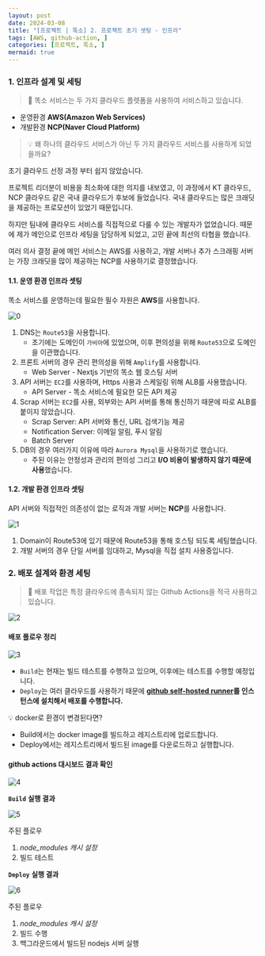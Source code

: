 ```yaml
---
layout: post
date: 2024-03-08
title: "[프로젝트 | 똑소] 2. 프로젝트 초기 셋팅 - 인프라"
tags: [AWS, github-action, ]
categories: [프로젝트, 똑소, ]
mermaid: true
---
```




### 1. 인프라 설계 및 세팅


> 📌 똑소 서비스는 두 가지 클라우드 플렛폼을 사용하여 서비스하고 있습니다.

- 운영환경 **AWS(Amazon Web Services)**
- 개발환경 **NCP(Naver Cloud Platform)**

> 💡 왜 하나의 클라우드 서비스가 아닌 두 가지 클라우드 서비스를 사용하게 되었을까요?


초기 클라우드 선정 과정 부터 쉽지 않았습니다.


프로젝트 리더분이 비용을 최소화에 대한 의지를 내보였고, 이 과정에서 KT 클라우드, NCP 클라우드 같은 국내 클라우드가 후보에 들었습니다. 국내 클라우드는 많은 크래딧을 제공하는 프로모션이 있었기 때문입니다.


하지만 팀내에 클라우드 서비스를 직접적으로 다룰 수 있는 개발자가 없었습니다.
때문에 제가 메인으로 인프라 세팅을 담당하게 되었고, 고민 끝에 최선의 타협을 했습니다. 


여러 의사 결정 끝에 메인 서비스는 AWS를 사용하고, 개발 서버나 추가 스크래핑 서버는 가장 크래딧을 많이 제공하는 NCP를 사용하기로 결정했습니다.



#### 1.1. 운영 환경 인프라 셋팅


똑소 서비스를 운영하는데 필요한 필수 자원은 **AWS**를 사용합니다. 


![0](/assets/img/2024-03-08-프로젝트--똑소-2.-프로젝트-초기-셋팅---인프라.md/0.png)

1. DNS는 `Route53`을 사용합니다.
	- 초기에는 도메인이 `가비아`에 있었으며, 이후 편의성을 위해 `Route53`으로 도메인을 이관했습니다.
2. 프론트 서버의 경우 관리 편의성을 위해 `Amplify`를 사용합니다.
	- Web Server - Nextjs 기반의 똑소 웹 호스팅 서버
3. API 서버는 `EC2`를 사용하며, Https 사용과 스케일링 위해 ALB를 사용했습니다.
	- API Server - 똑소 서비스에 필요한 모든 API 제공
4. Scrap 서버는 `EC2`를 사용, 외부와는 API 서버를 통해 통신하기 때문에 따로 ALB를 붙이지 않았습니다.
	- Scrap Server: API 서버와 통신, URL 검색기능 제공
	- Notification Server: 이메일 알림, 푸시 알림
	- Batch Server
5. DB의 경우 여러가지 이유에 따라 `Aurora Mysql`을 사용하기로 했습니다.
	- 주된 이유는 안정성과 관리의 편의성 그리고 **I/O 비용이 발생하지 않기 때문에 사용**했습니다.


#### 1.2. 개발 환경 인프라 셋팅


API 서버와 직접적인 의존성이 없는 로직과 개발 서버는 **NCP**를 사용합니다.


![1](/assets/img/2024-03-08-프로젝트--똑소-2.-프로젝트-초기-셋팅---인프라.md/1.png)

1. Domain이 Route53에 있기 때문에 Route53을 통해 호스팅 되도록 세팅했습니다.
2. 개발 서버의 경우 단일 서버를 임대하고, Mysql을 직접 설치 사용중입니다.


### 2. 배포 설계와 환경 세팅


> 📌 배포 작업은 특정 클라우드에 종속되지 않는 Github Actions을 적극 사용하고 있습니다.


![2](/assets/img/2024-03-08-프로젝트--똑소-2.-프로젝트-초기-셋팅---인프라.md/2.png)



#### 배포 플로우 정리


![3](/assets/img/2024-03-08-프로젝트--똑소-2.-프로젝트-초기-셋팅---인프라.md/3.png)

- `Build`는 현재는 빌드 테스트를 수행하고 있으며, 이후에는 테스트를 수행할 예정입니다.
- `Deploy`는 여러 클라우드를 사용하기 때문에 [**github self-hosted runner**](https://docs.github.com/ko/actions/hosting-your-own-runners/managing-self-hosted-runners/about-self-hosted-runners)**를 인스턴스에 설치해서 배포를 수행합니다.**

💡 docker로 환경이 변경된다면?

- Build에서는 docker image를 빌드하고 레지스트리에 업로드합니다.
- Deploy에서는 레지스트리에서 빌드된 image를 다운로드하고 실행합니다.


#### **github actions 대시보드 결과 확인**


![4](/assets/img/2024-03-08-프로젝트--똑소-2.-프로젝트-초기-셋팅---인프라.md/4.png)


**`Build`** **실행 결과**


![5](/assets/img/2024-03-08-프로젝트--똑소-2.-프로젝트-초기-셋팅---인프라.md/5.png)


주된 플로우

1. _node_modules 캐시 설정_
2. 빌드 테스트

**`Deploy`** **실행 결과**


![6](/assets/img/2024-03-08-프로젝트--똑소-2.-프로젝트-초기-셋팅---인프라.md/6.png)


주된 플로우

1. _node_modules 캐시 설정_
2. 빌드 수행
3. 백그라운드에서 빌드된 nodejs 서버 실행
